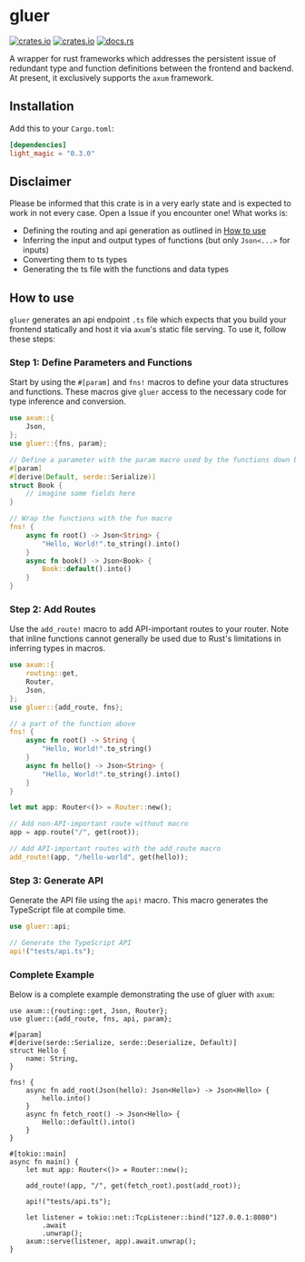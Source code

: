 # gluer

[![crates.io](https://img.shields.io/crates/v/gluer.svg)](https://crates.io/crates/gluer)
[![crates.io](https://img.shields.io/crates/d/gluer.svg)](https://crates.io/crates/gluer)
[![docs.rs](https://docs.rs/gluer/badge.svg)](https://docs.rs/gluer)

A wrapper for rust frameworks which addresses the persistent issue of redundant type and function definitions between the frontend and backend. At present, it exclusively supports the `axum` framework.

## Installation

Add this to your `Cargo.toml`:

```toml
[dependencies]
light_magic = "0.3.0"
```

## Disclaimer

Please be informed that this crate is in a very early state and is expected to work in not every case. Open a Issue if you encounter one! What works is:

- Defining the routing and api generation as outlined in [How to use](#how-to-use)
- Inferring the input and output types of functions (but only `Json<...>` for inputs)
- Converting them to ts types
- Generating the ts file with the functions and data types

## How to use

`gluer` generates an api endpoint `.ts` file which expects that you build your frontend statically and host it via `axum`'s static file serving. To use it, follow these steps:

### Step 1: Define Parameters and Functions

Start by using the `#[param]` and `fns!` macros to define your data structures and functions. These macros give `gluer` access to the necessary code for type inference and conversion.

```rust
use axum::{
    Json,
};
use gluer::{fns, param};

// Define a parameter with the param macro used by the functions down below
#[param]
#[derive(Default, serde::Serialize)]
struct Book {
    // imagine some fields here
}

// Wrap the functions with the fun macro
fns! {
    async fn root() -> Json<String> {
        "Hello, World!".to_string().into()
    }
    async fn book() -> Json<Book> {
        Book::default().into()
    }
}
```

### Step 2: Add Routes

Use the `add_route!` macro to add API-important routes to your router. Note that inline functions cannot generally be used due to Rust's limitations in inferring types in macros.

```rust
use axum::{
    routing::get,
    Router,
    Json,
};
use gluer::{add_route, fns};

// a part of the function above
fns! {
    async fn root() -> String {
        "Hello, World!".to_string()
    }
    async fn hello() -> Json<String> {
        "Hello, World!".to_string().into()
    }
}

let mut app: Router<()> = Router::new();

// Add non-API-important route without macro
app = app.route("/", get(root));

// Add API-important routes with the add_route macro
add_route!(app, "/hello-world", get(hello));
```

### Step 3: Generate API

Generate the API file using the `api!` macro. This macro generates the TypeScript file at compile time.

```rust
use gluer::api;

// Generate the TypeScript API
api!("tests/api.ts");
```

### Complete Example

Below is a complete example demonstrating the use of gluer with `axum`:

```rust,no_run
use axum::{routing::get, Json, Router};
use gluer::{add_route, fns, api, param};

#[param]
#[derive(serde::Serialize, serde::Deserialize, Default)]
struct Hello {
    name: String,
}

fns! {
    async fn add_root(Json(hello): Json<Hello>) -> Json<Hello> {
        hello.into()
    }
    async fn fetch_root() -> Json<Hello> {
        Hello::default().into()
    }
}

#[tokio::main]
async fn main() {
    let mut app: Router<()> = Router::new();

    add_route!(app, "/", get(fetch_root).post(add_root));

    api!("tests/api.ts");

    let listener = tokio::net::TcpListener::bind("127.0.0.1:8080")
        .await
        .unwrap();
    axum::serve(listener, app).await.unwrap();
}
```
